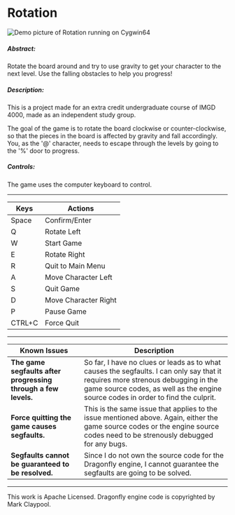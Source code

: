 # Rotation

![](http://i.imgur.com/dwNGIPm.png "Demo picture of Rotation running on Cygwin64")

##### Abstract:

Rotate the board around and try to use gravity to get your character to the next level. Use the falling obstacles to help you progress!

##### Description:

This is a project made for an extra credit undergraduate course of IMGD 4000, made as an independent study group. 

The goal of the game is to rotate the board clockwise or counter-clockwise, so that the pieces in the board is affected by gravity and fall accordingly. You, as the '@' character, needs to escape through the levels by going to the '%' door to progress.

##### Controls:

The game uses the computer keyboard to control.

---

| Keys | Actions |
| --- | --- |
| Space | Confirm/Enter |
| Q | Rotate Left |
| W | Start Game |
| E | Rotate Right |
| R | Quit to Main Menu |
| A | Move Character Left | 
| S | Quit Game |
| D | Move Character Right |
| P | Pause Game |
| CTRL+C | Force Quit |

---

| Known Issues | Description |
| --- | --- |
| **The game segfaults after progressing through a few levels.** | So far, I have no clues or leads as to what causes the segfaults. I can only say that it requires more strenous debugging in the game source codes, as well as the engine source codes in order to find the culprit. |
| **Force quitting the game causes segfaults.** | This is the same issue that applies to the issue mentioned above. Again, either the game source codes or the engine source codes need to be strenously debugged for any bugs. |
| **Segfaults cannot be guaranteed to be resolved.** | Since I do not own the source code for the Dragonfly engine, I cannot guarantee the segfaults are going to be solved. |

---

This work is Apache Licensed. Dragonfly engine code is copyrighted by Mark Claypool.